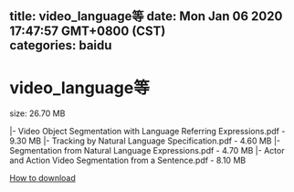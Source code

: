
title: video_language等
date: Mon Jan 06 2020 17:47:57 GMT+0800 (CST)    
categories: baidu
---

# video_language等
size: 26.70 MB
 
 
|- Video Object Segmentation with Language Referring Expressions.pdf - 9.30 MB
|- Tracking by Natural Language Specification.pdf - 4.60 MB
|- Segmentation from Natural Language Expressions.pdf - 4.70 MB
|- Actor and Action Video Segmentation from a Sentence.pdf - 8.10 MB

[How to download](https://bpcam.bemobtrk.com/go/2ceec3aa-1ca2-46d6-b9ff-aaa5c184517c?jno=4647)